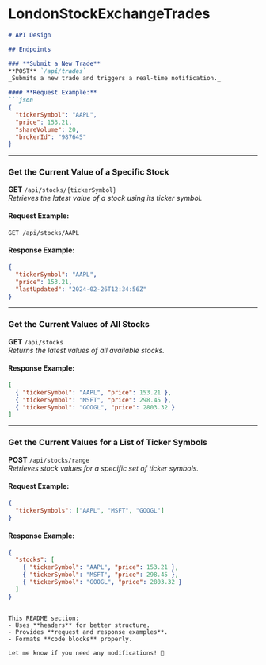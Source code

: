 # LondonStockExchangeTrades

```md
# API Design

## Endpoints

### **Submit a New Trade**
**POST** `/api/trades`  
_Submits a new trade and triggers a real-time notification._

#### **Request Example:**
```json
{
  "tickerSymbol": "AAPL",
  "price": 153.21,
  "shareVolume": 20,
  "brokerId": "987645"
}
```

---

### **Get the Current Value of a Specific Stock**
**GET** `/api/stocks/{tickerSymbol}`  
_Retrieves the latest value of a stock using its ticker symbol._

#### **Request Example:**
```http
GET /api/stocks/AAPL
```

#### **Response Example:**
```json
{
  "tickerSymbol": "AAPL",
  "price": 153.21,
  "lastUpdated": "2024-02-26T12:34:56Z"
}
```

---

### **Get the Current Values of All Stocks**
**GET** `/api/stocks`  
_Returns the latest values of all available stocks._

#### **Response Example:**
```json
[
  { "tickerSymbol": "AAPL", "price": 153.21 },
  { "tickerSymbol": "MSFT", "price": 298.45 },
  { "tickerSymbol": "GOOGL", "price": 2803.32 }
]
```

---

### **Get the Current Values for a List of Ticker Symbols**
**POST** `/api/stocks/range`  
_Retrieves stock values for a specific set of ticker symbols._

#### **Request Example:**
```json
{
  "tickerSymbols": ["AAPL", "MSFT", "GOOGL"]
}
```

#### **Response Example:**
```json
{
  "stocks": [
    { "tickerSymbol": "AAPL", "price": 153.21 },
    { "tickerSymbol": "MSFT", "price": 298.45 },
    { "tickerSymbol": "GOOGL", "price": 2803.32 }
  ]
}
```
```

This README section:
- Uses **headers** for better structure.
- Provides **request and response examples**.
- Formats **code blocks** properly.

Let me know if you need any modifications! 🚀
